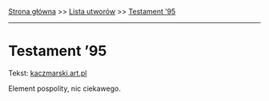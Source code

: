 [Strona główna](../index.md) >> [Lista utworów](../list.md) >> [Testament ’95](590.md)

---

# Testament ’95

Tekst: [kaczmarski.art.pl](https://www.kaczmarski.art.pl/tworczosc/wiersze/testament-95/)

Element pospolity, nic ciekawego.